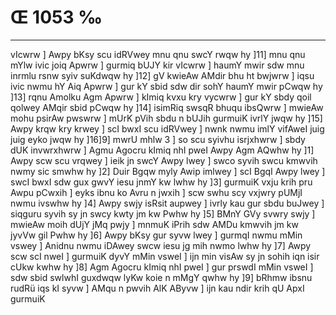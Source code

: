 # Œ 1053 ‰
---
vIcwrw ] Awpy bKsy scu idRVwey mnu qnu swcY rwqw hy ]11] mnu qnu mYlw
ivic joiq Apwrw ] gurmiq bUJY kir vIcwrw ] haumY mwir sdw mnu inrmlu
rsnw syiv suKdwqw hy ]12] gV kwieAw AMdir bhu ht bwjwrw ] iqsu
ivic nwmu hY Aiq Apwrw ] gur kY sbid sdw dir sohY haumY mwir pCwqw hy
]13] rqnu Amolku Agm Apwrw ] kImiq kvxu kry vycwrw ] gur kY sbdy
qoil qolwey AMqir sbid pCwqw hy ]14] isimRiq swsqR bhuqu ibsQwrw ]
mwieAw mohu psirAw pwswrw ] mUrK pVih sbdu n bUJih gurmuiK ivrlY
jwqw hy ]15] Awpy krqw kry krwey ] scI bwxI scu idRVwey ] nwnk nwmu
imlY vifAweI juig juig eyko jwqw hy ]16]9] mwrU mhlw 3 ] so scu syivhu
isrjxhwrw ] sbdy dUK invwrxhwrw ] Agmu Agocru kImiq nhI pweI Awpy
Agm AQwhw hy ]1] Awpy scw scu vrqwey ] ieik jn swcY Awpy lwey ]
swco syvih swcu kmwvih nwmy sic smwhw hy ]2] Duir Bgqw myly Awip
imlwey ] scI BgqI Awpy lwey ] swcI bwxI sdw gux gwvY iesu jnmY kw
lwhw hy ]3] gurmuiK vxju krih pru Awpu pCwxih ] eyks ibnu ko Avru n
jwxih ] scw swhu scy vxjwry pUMjI nwmu ivswhw hy ]4] Awpy swjy isRsit
aupwey ] ivrly kau gur sbdu buJwey ] siqguru syvih sy jn swcy kwty jm
kw Pwhw hy ]5] BMnY GVy svwry swjy ] mwieAw moih dUjY jMq pwjy ] mnmuK
iPrih sdw AMDu kmwvih jm kw jyvVw gil Pwhw hy ]6] Awpy bKsy gur
syvw lwey ] gurmqI nwmu mMin vswey ] Anidnu nwmu iDAwey swcw iesu jg
mih nwmo lwhw hy ]7] Awpy scw scI nweI ] gurmuiK dyvY mMin vsweI ]
ijn min visAw sy jn sohih iqn isir cUkw kwhw hy ]8] Agm Agocru
kImiq nhI pweI ] gur prswdI mMin vsweI ] sdw sbid swlwhI guxdwqw
lyKw koie n mMgY qwhw hy ]9] bRhmw ibsnu rudRü iqs kI syvw ] AMqu n
pwvih AlK AByvw ] ijn kau ndir krih qU ApxI gurmuiK
####
